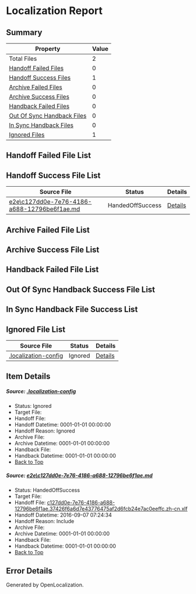 # <a name='report-top'></a> Localization Report

## Summary
 Property | Value 
 -------- | ----- 
 Total Files | 2
[ Handoff Failed Files ](#handoff-failed-list)| 0
[ Handoff Success Files ](#handoff-success-list)| 1
[ Archive Failed Files ](#archive-failed-list)| 0
[ Archive Success Files ](#archive-success-list)| 0
[ Handback Failed Files ](#handback-failed-list)| 0
[ Out Of Sync Handback Files ](#outofsync-handback-success-list)| 0
[ In Sync Handback Files ](#insync-handback-success-list)| 0
[ Ignored Files ](#ignored-list)| 1

## <a name='handoff-failed-list'></a> Handoff Failed File List

## <a name='handoff-success-list'></a> Handoff Success File List
 Source File | Status | Details 
 ----------- | ------ | ------- 
 [e2e\c127dd0e-7e76-4186-a688-12796be6f1ae.md](https://github.com/OpenLocalizationTestOrg/ol-test0/blob/d536a1bdeba1f6cd631db89586c859816603e5d3/e2e/c127dd0e-7e76-4186-a688-12796be6f1ae.md) | HandedOffSuccess | [Details](#25b5a7adc8f911c814e0ebbc14771ae23f6b1b831)

## <a name='archive-failed-list'></a> Archive Failed File List

## <a name='archive-success-list'></a> Archive Success File List

## <a name='handback-failed-list'></a> Handback Failed File List

## <a name='outofsync-handback-success-list'></a> Out Of Sync Handback Success File List

## <a name='insync-handback-success-list'></a> In Sync Handback File Success List

## <a name='ignored-list'></a> Ignored File List
 Source File | Status | Details 
 ----------- | ------ | ------- 
 [.localization-config](https://github.com/OpenLocalizationTestOrg/ol-test0/blob/d536a1bdeba1f6cd631db89586c859816603e5d3/.localization-config) | Ignored | [Details](#3d4f252ac210baf56311d7e97dcc2db10974dbd20)

## Item Details
##### <a name='3d4f252ac210baf56311d7e97dcc2db10974dbd20'></a> Source: [.localization-config](https://github.com/OpenLocalizationTestOrg/ol-test0/blob/d536a1bdeba1f6cd631db89586c859816603e5d3/.localization-config)
* Status: Ignored
* Target File: 
* Handoff File: 
* Handoff Datetime: 0001-01-01 00:00:00
* Handoff Reason: Ignored
* Archive File: 
* Archive Datetime: 0001-01-01 00:00:00
* Handback File: 
* Handback Datetime: 0001-01-01 00:00:00
* [Back to Top](#report-top)

##### <a name='25b5a7adc8f911c814e0ebbc14771ae23f6b1b831'></a> Source: [e2e\c127dd0e-7e76-4186-a688-12796be6f1ae.md](https://github.com/OpenLocalizationTestOrg/ol-test0/blob/d536a1bdeba1f6cd631db89586c859816603e5d3/e2e/c127dd0e-7e76-4186-a688-12796be6f1ae.md)
* Status: HandedOffSuccess
* Target File: 
* Handoff File: [c127dd0e-7e76-4186-a688-12796be6f1ae.37426f6a6d7e43776475af2d6fcb24e7ac0eeffc.zh-cn.xlf](https://github.com/OpenLocalizationTestOrg/ol-test0-handoff/blob/d19c0f52a68072aa11c8eb34407165f302c12b13/ol-handoff/OpenLocalizationTestOrg/ol-test0-zhcn/ci/ht/c127dd0e-7e76-4186-a688-12796be6f1ae.37426f6a6d7e43776475af2d6fcb24e7ac0eeffc.zh-cn.xlf)
* Handoff Datetime: 2016-09-07 07:24:34
* Handoff Reason: Include
* Archive File: 
* Archive Datetime: 0001-01-01 00:00:00
* Handback File: 
* Handback Datetime: 0001-01-01 00:00:00
* [Back to Top](#report-top)


## Error Details

Generated by OpenLocalization.
